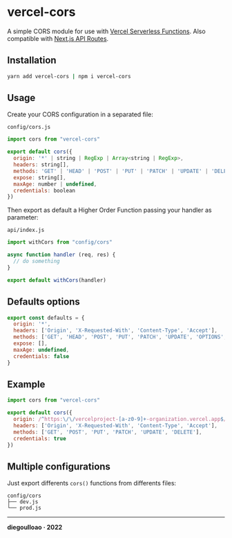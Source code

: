 # vercel-cors

A simple CORS module for use with [Vercel Serverless Functions](https://vercel.com/docs/concepts/functions/serverless-functions). Also compatible with [Next.js API Routes](https://nextjs.org/docs/api-routes/introduction).

## Installation
```bash
yarn add vercel-cors | npm i vercel-cors
```

## Usage
Create your CORS configuration in a separated file:

`config/cors.js`
```javascript
import cors from "vercel-cors"

export default cors({
  origin: '*' | string | RegExp | Array<string | RegExp>,
  headers: string[],
  methods: 'GET' | 'HEAD' | 'POST' | 'PUT' | 'PATCH' | 'UPDATE' | 'DELETE' | 'OPTIONS',
  expose: string[],
  maxAge: number | undefined,
  credentials: boolean
})
```

Then export as default a Higher Order Function passing your handler as parameter:

`api/index.js`
```javascript
import withCors from "config/cors"

async function handler (req, res) {
  // do something
}

export default withCors(handler)
```

## Defaults options
```javascript
export const defaults = {
  origin: '*',
  headers: ['Origin', 'X-Requested-With', 'Content-Type', 'Accept'],
  methods: ['GET', 'HEAD', 'POST', 'PUT', 'PATCH', 'UPDATE', 'OPTIONS', 'DELETE'],
  expose: [],
  maxAge: undefined,
  credentials: false
}
```

## Example
```javascript
import cors from "vercel-cors"

export default cors({
  origin: /^https:\/\/vercelproject-[a-z0-9]+-organization.vercel.app$/,
  headers: ['Origin', 'X-Requested-With', 'Content-Type', 'Accept'],
  methods: ['GET', 'POST', 'PUT', 'PATCH', 'UPDATE', 'DELETE'],
  credentials: true
})
```

## Multiple configurations
Just export differents `cors()` functions from differents files:

```
config/cors
├── dev.js
└── prod.js
```

---
**diegoulloao · 2022** 

